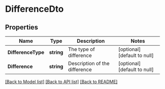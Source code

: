 # DifferenceDto

## Properties
Name | Type | Description | Notes
------------ | ------------- | ------------- | -------------
**DifferenceType** | **string** | The type of difference | [optional] [default to null]
**Difference** | **string** | Description of the difference | [optional] [default to null]

[[Back to Model list]](../README.md#documentation-for-models) [[Back to API list]](../README.md#documentation-for-api-endpoints) [[Back to README]](../README.md)


